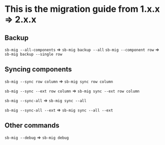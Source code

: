 # This is the migration guide from 1.x.x => 2.x.x

## Backup
`sb-mig --all-components` => `sb-mig backup --all`
`sb-mig --component row` => `sb-mig backup --single row`

## Syncing components
`sb-mig --sync row column` => `sb-mig sync row column`

`sb-mig --sync --ext row column` => `sb-mig sync --ext row column`

`sb-mig --sync-all` => `sb-mig sync --all`

`sb-mig --sync-all --ext` => `sb-mig sync --all --ext`

## Other commands
`sb-mig --debug` => `sb-mig debug`